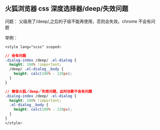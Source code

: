 ## 火狐浏览器 css 深度选择器/deep/失效问题

问题：
父级用了/deep/,之后的子级不能再使用，否则会失效。chrome 不会有问题

举例：

```css
<style lang="scss" scoped>

// 会有问题
.dialog-index /deep/ .el-dialog {
  height: 100% !important;
  /deep/ .el-dialog__body {
    height: calc(100% - 120px);
  }
}

// 兼容火狐／deep／失效问题，此时谷歌不会有问题
.dialog-index /deep/ .el-dialog {
  height: 100% !important;
  .el-dialog__body {
    height: calc(100% - 120px);
  }
}
</style>
```
